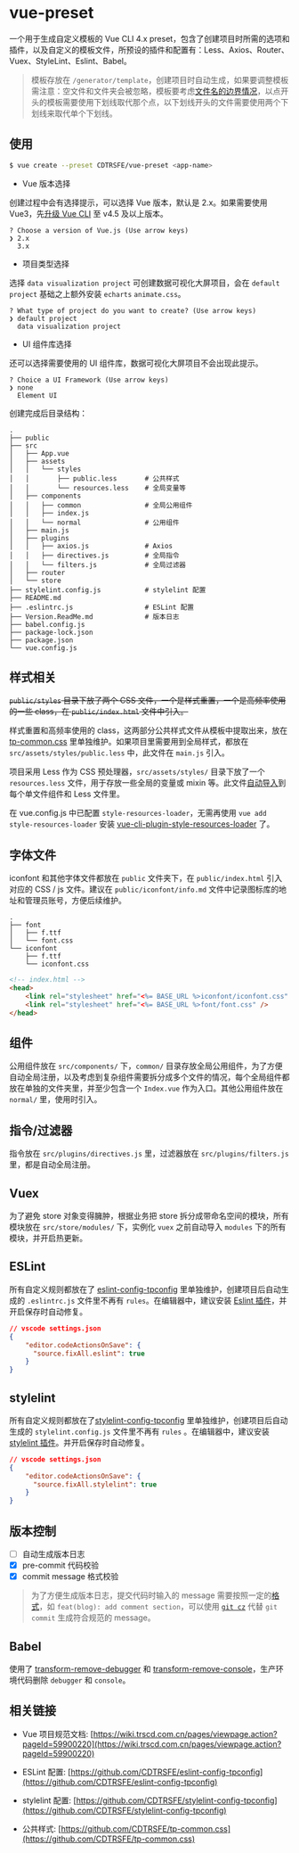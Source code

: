 # vue-preset

一个用于生成自定义模板的 Vue CLI 4.x preset，包含了创建项目时所需的选项和插件，以及自定义的模板文件，所预设的插件和配置有：Less、Axios、Router、Vuex、StyleLint、Eslint、Babel。

> 模板存放在 `/generator/template`，创建项目时自动生成，如果要调整模板需注意：空文件和文件夹会被忽略，模板要考虑[文件名的边界情况](https://cli.vuejs.org/zh/dev-guide/plugin-dev.html#%E6%96%87%E4%BB%B6%E5%90%8D%E7%9A%84%E8%BE%B9%E7%95%8C%E6%83%85%E5%86%B5)，以点开头的模板需要使用下划线取代那个点，以下划线开头的文件需要使用两个下划线来取代单个下划线。

## 使用

```bash
$ vue create --preset CDTRSFE/vue-preset <app-name>
```

+ Vue 版本选择

创建过程中会有选择提示，可以选择 Vue 版本，默认是 2.x。如果需要使用 Vue3，先[升级 Vue CLI](https://cli.vuejs.org/guide/installation.html#upgrading) 至 v4.5 及以上版本。

```shell
? Choose a version of Vue.js (Use arrow keys)
❯ 2.x
  3.x
```

+ 项目类型选择

选择 `data visualization project` 可创建数据可视化大屏项目，会在 `default project` 基础之上额外安装 `echarts` `animate.css`。

```shell
? What type of project do you want to create? (Use arrow keys)
❯ default project
  data visualization project
```

+ UI 组件库选择

还可以选择需要使用的 UI 组件库，数据可视化大屏项目不会出现此提示。

```shell
? Choice a UI Framework (Use arrow keys)
❯ none
  Element UI
```

创建完成后目录结构：

```
.
├── public
├── src
│   ├── App.vue
│   ├── assets
│   │   └── styles
│   │       ├── public.less       # 公共样式
│   │       └── resources.less    # 全局变量等
│   ├── components
│   │   ├── common                # 全局公用组件
│   │   ├── index.js
│   │   └── normal                # 公用组件
│   ├── main.js
│   ├── plugins
│   │   ├── axios.js              # Axios
│   │   ├── directives.js         # 全局指令
│   │   └── filters.js            # 全局过滤器
│   ├── router
│   └── store
├── stylelint.config.js           # stylelint 配置
├── README.md
├── .eslintrc.js                  # ESLint 配置
├── Version.ReadMe.md             # 版本日志
├── babel.config.js
├── package-lock.json
├── package.json
└── vue.config.js
```

## 样式相关

~~`public/styles` 目录下放了两个 CSS 文件，一个是样式重置，一个是高频率使用的一些 class，在 `public/index.html` 文件中引入。~~

样式重置和高频率使用的 class，这两部分公共样式文件从模板中提取出来，放在 [tp-common.css](https://github.com/CDTRSFE/tp-common.css) 里单独维护。如果项目里需要用到全局样式，都放在 `src/assets/styles/public.less` 中，此文件在 `main.js` 引入。

项目采用 Less 作为 CSS 预处理器，`src/assets/styles/` 目录下放了一个 `resources.less` 文件，用于存放一些全局的变量或 mixin 等。此文件[自动导入](https://cli.vuejs.org/zh/guide/css.html#%E8%87%AA%E5%8A%A8%E5%8C%96%E5%AF%BC%E5%85%A5)到每个单文件组件和 Less 文件里。

在 vue.config.js 中已配置 `style-resources-loader`，无需再使用 `vue add style-resources-loader` 安装 [vue-cli-plugin-style-resources-loader](https://www.npmjs.com/package/vue-cli-plugin-style-resources-loader) 了。

## 字体文件

iconfont 和其他字体文件都放在 `public` 文件夹下，在 `public/index.html` 引入对应的 CSS / js 文件。建议在 `public/iconfont/info.md` 文件中记录图标库的地址和管理员账号，方便后续维护。

```
.
├── font
│   ├── f.ttf
│   └── font.css
└── iconfont
    ├── f.ttf
    └── iconfont.css
```

```html
<!-- index.html -->
<head>
    <link rel="stylesheet" href="<%= BASE_URL %>iconfont/iconfont.css" />
    <link rel="stylesheet" href="<%= BASE_URL %>font/font.css" />
</head>
```

## 组件

公用组件放在 `src/components/` 下，`common/` 目录存放全局公用组件，为了方便自动全局注册，以及考虑到复杂组件需要拆分成多个文件的情况，每个全局组件都放在单独的文件夹里，并至少包含一个 `Index.vue` 作为入口。其他公用组件放在 `normal/` 里，使用时引入。

## 指令/过滤器

指令放在 `src/plugins/directives.js` 里，过滤器放在 `src/plugins/filters.js` 里，都是自动全局注册。

## Vuex

为了避免 store 对象变得臃肿，根据业务把 store 拆分成带命名空间的模块，所有模块放在 `src/store/modules/` 下，实例化 `vuex` 之前自动导入 `modules` 下的所有模块，并开启热更新。

## ESLint

所有自定义规则都放在了 [eslint-config-tpconfig](https://github.com/CDTRSFE/eslint-config-tpconfig) 里单独维护，创建项目后自动生成的 `.eslintrc.js` 文件里不再有 `rules`。在编辑器中，建议安装 [Eslint 插件](https://marketplace.visualstudio.com/items?itemName=dbaeumer.vscode-eslint)，并开启保存时自动修复。

```json
// vscode settings.json
{
    "editor.codeActionsOnSave": {
      "source.fixAll.eslint": true
    }
}
```

## stylelint

所有自定义规则都放在了[stylelint-config-tpconfig](https://github.com/CDTRSFE/stylelint-config-tpconfig) 里单独维护，创建项目后自动生成的 `stylelint.config.js` 文件里不再有 `rules` 。在编辑器中，建议安装 [stylelint 插件](https://marketplace.visualstudio.com/items?itemName=stylelint.vscode-stylelint)。并开启保存时自动修复。

```json
// vscode settings.json
{
    "editor.codeActionsOnSave": {
      "source.fixAll.stylelint": true
    }
}
```

## 版本控制

- [ ] 自动生成版本日志
- [x] pre-commit 代码校验
- [x] commit message 格式校验

> 为了方便生成版本日志，提交代码时输入的 message 需要按照一定的[格式](https://www.conventionalcommits.org/en/v1.0.0/)，如 `feat(blog): add comment section`，可以使用 [`git cz`](https://github.com/commitizen/cz-cli) 代替 `git commit` 生成符合规范的 message。
## Babel

使用了 [transform-remove-debugger](https://github.com/babel/minify/tree/master/packages/babel-plugin-transform-remove-debugger) 和 [transform-remove-console](https://github.com/babel/minify/tree/master/packages/babel-plugin-transform-remove-console)，生产环境代码删除 `debugger` 和 `console`。

## 相关链接

+ Vue 项目规范文档: [https://wiki.trscd.com.cn/pages/viewpage.action?pageId=59900220](https://wiki.trscd.com.cn/pages/viewpage.action?pageId=59900220)

+ ESLint 配置: [https://github.com/CDTRSFE/eslint-config-tpconfig](https://github.com/CDTRSFE/eslint-config-tpconfig)

+ stylelint 配置: [https://github.com/CDTRSFE/stylelint-config-tpconfig](https://github.com/CDTRSFE/stylelint-config-tpconfig)

+ 公共样式: [https://github.com/CDTRSFE/tp-common.css](https://github.com/CDTRSFE/tp-common.css)
